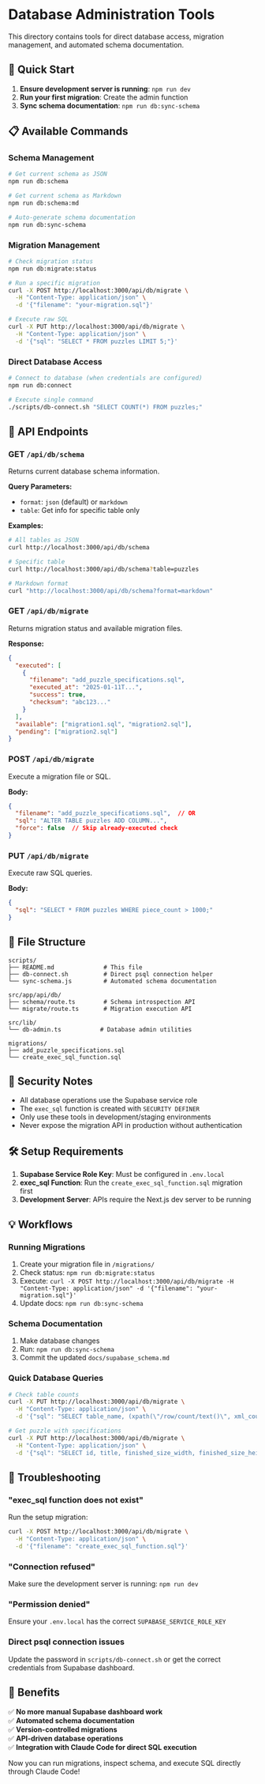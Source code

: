 # Database Administration Tools

This directory contains tools for direct database access, migration management, and automated schema documentation.

## 🚀 Quick Start

1. **Ensure development server is running**: `npm run dev`
2. **Run your first migration**: Create the admin function
3. **Sync schema documentation**: `npm run db:sync-schema`

## 📋 Available Commands

### Schema Management
```bash
# Get current schema as JSON
npm run db:schema

# Get current schema as Markdown
npm run db:schema:md

# Auto-generate schema documentation
npm run db:sync-schema
```

### Migration Management
```bash
# Check migration status
npm run db:migrate:status

# Run a specific migration
curl -X POST http://localhost:3000/api/db/migrate \
  -H "Content-Type: application/json" \
  -d '{"filename": "your-migration.sql"}'

# Execute raw SQL
curl -X PUT http://localhost:3000/api/db/migrate \
  -H "Content-Type: application/json" \
  -d '{"sql": "SELECT * FROM puzzles LIMIT 5;"}'
```

### Direct Database Access
```bash
# Connect to database (when credentials are configured)
npm run db:connect

# Execute single command
./scripts/db-connect.sh "SELECT COUNT(*) FROM puzzles;"
```

## 🔧 API Endpoints

### GET `/api/db/schema`
Returns current database schema information.

**Query Parameters:**
- `format`: `json` (default) or `markdown`
- `table`: Get info for specific table only

**Examples:**
```bash
# All tables as JSON
curl http://localhost:3000/api/db/schema

# Specific table
curl http://localhost:3000/api/db/schema?table=puzzles

# Markdown format
curl "http://localhost:3000/api/db/schema?format=markdown"
```

### GET `/api/db/migrate`
Returns migration status and available migration files.

**Response:**
```json
{
  "executed": [
    {
      "filename": "add_puzzle_specifications.sql",
      "executed_at": "2025-01-11T...",
      "success": true,
      "checksum": "abc123..."
    }
  ],
  "available": ["migration1.sql", "migration2.sql"],
  "pending": ["migration2.sql"]
}
```

### POST `/api/db/migrate`
Execute a migration file or SQL.

**Body:**
```json
{
  "filename": "add_puzzle_specifications.sql",  // OR
  "sql": "ALTER TABLE puzzles ADD COLUMN...",
  "force": false  // Skip already-executed check
}
```

### PUT `/api/db/migrate`
Execute raw SQL queries.

**Body:**
```json
{
  "sql": "SELECT * FROM puzzles WHERE piece_count > 1000;"
}
```

## 📁 File Structure

```
scripts/
├── README.md              # This file
├── db-connect.sh          # Direct psql connection helper
└── sync-schema.js         # Automated schema documentation

src/app/api/db/
├── schema/route.ts        # Schema introspection API
└── migrate/route.ts       # Migration execution API

src/lib/
└── db-admin.ts           # Database admin utilities

migrations/
├── add_puzzle_specifications.sql
└── create_exec_sql_function.sql
```

## 🔐 Security Notes

- All database operations use the Supabase service role
- The `exec_sql` function is created with `SECURITY DEFINER`
- Only use these tools in development/staging environments
- Never expose the migration API in production without authentication

## 🛠️ Setup Requirements

1. **Supabase Service Role Key**: Must be configured in `.env.local`
2. **exec_sql Function**: Run the `create_exec_sql_function.sql` migration first
3. **Development Server**: APIs require the Next.js dev server to be running

## 💡 Workflows

### Running Migrations
1. Create your migration file in `/migrations/`
2. Check status: `npm run db:migrate:status`
3. Execute: `curl -X POST http://localhost:3000/api/db/migrate -H "Content-Type: application/json" -d '{"filename": "your-migration.sql"}'`
4. Update docs: `npm run db:sync-schema`

### Schema Documentation
1. Make database changes
2. Run: `npm run db:sync-schema`
3. Commit the updated `docs/supabase_schema.md`

### Quick Database Queries
```bash
# Check table counts
curl -X PUT http://localhost:3000/api/db/migrate \
  -H "Content-Type: application/json" \
  -d '{"sql": "SELECT table_name, (xpath(\"/row/count/text()\", xml_count))[1]::text::int as row_count FROM (SELECT table_name, query_to_xml(format(\"select count(*) as count from %I.%I\", table_schema, table_name), false, true, \"\") as xml_count FROM information_schema.tables WHERE table_schema = \"public\") t;"}'

# Get puzzle with specifications
curl -X PUT http://localhost:3000/api/db/migrate \
  -H "Content-Type: application/json" \
  -d '{"sql": "SELECT id, title, finished_size_width, finished_size_height FROM puzzles WHERE finished_size_width IS NOT NULL LIMIT 5;"}'
```

## 🚨 Troubleshooting

### "exec_sql function does not exist"
Run the setup migration:
```bash
curl -X POST http://localhost:3000/api/db/migrate \
  -H "Content-Type: application/json" \
  -d '{"filename": "create_exec_sql_function.sql"}'
```

### "Connection refused"
Make sure the development server is running: `npm run dev`

### "Permission denied"
Ensure your `.env.local` has the correct `SUPABASE_SERVICE_ROLE_KEY`

### Direct psql connection issues
Update the password in `scripts/db-connect.sh` or get the correct credentials from Supabase dashboard.

## 🎯 Benefits

✅ **No more manual Supabase dashboard work**  
✅ **Automated schema documentation**  
✅ **Version-controlled migrations**  
✅ **API-driven database operations**  
✅ **Integration with Claude Code for direct SQL execution**  

Now you can run migrations, inspect schema, and execute SQL directly through Claude Code!